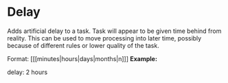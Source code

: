 # Delay

Adds artificial delay to a task. Task will appear to be given time behind from reality. This can be used to move processing into later time, possibly because of different rules or lower quality of the task.

Format: [[[minutes|hours|days|months|n]]]
**Example:**

delay: 2 hours
